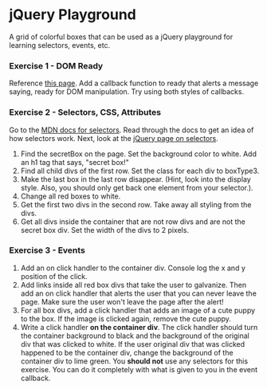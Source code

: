 # jQuery Playground

A grid of colorful boxes that can be used as a jQuery playground for learning selectors, events, etc.

### Exercise 1 - DOM Ready

Reference [this page](https://learn.jquery.com/using-jquery-core/document-ready/). Add a callback function to ready that alerts a message saying, ready for DOM manipulation.  Try using both styles of callbacks. 

### Exercise 2 - Selectors, CSS, Attributes

Go to the [MDN docs for selectors](https://developer.mozilla.org/en-US/docs/Web/Guide/CSS/Getting_started/Selectors).  Read through the docs to get an idea of how selectors work.  Next, look at the [jQuery page on selectors](https://learn.jquery.com/using-jquery-core/selecting-elements/).

1. Find the secretBox on the page. Set the background color to white.  Add an h1 tag that says, "secret box!"
2. Find all child divs of the first row.  Set the class for each div to boxType3.
3. Make the last box in the last row disappear. (Hint, look into the display style.  Also, you should only get back one element from your selector.).
4. Change all red boxes to white.
5. Get the first two divs in the second row.  Take away all styling from the divs.
6. Get all divs inside the container that are not row divs and are not the secret box div.  Set the width of the divs to 2 pixels.

### Exercise 3 - Events

1. Add an on click handler to the container div.  Console log the x and y position of the click.
2. Add links inside all red box divs that take the user to galvanize.  Then add an on click handler that alerts the user that you can never leave the page.  Make sure the user won't leave the page after the alert!
3. For all box divs, add a click handler that adds an image of a cute puppy to the box.  If the image is clicked again, remove the cute puppy.
4. Write a click handler __on the container div__.  The click handler should turn the container background to black and the background of the original div that was clicked to white.  If the user original div that was clicked happened to be the container div, change the background of the container div to lime green.  You __should not__ use any selectors for this exercise.  You can do it completely with what is given to you in the event callback.
